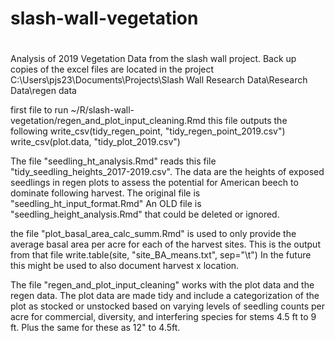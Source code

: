 # slash-wall-vegetation
# 
# 
Analysis of 2019 Vegetation Data from the slash wall project. Back up copies of the excel files are located in the project C:\Users\pjs23\Documents\Projects\Slash Wall Research Data\Research Data\regen data

first file to run
~/R/slash-wall-vegetation/regen_and_plot_input_cleaning.Rmd
    this file outputs the following
      write_csv(tidy_regen_point, "tidy_regen_point_2019.csv")
      write_csv(plot.data, "tidy_plot_2019.csv")
    
    
The file "seedling_ht_analysis.Rmd" reads this file "tidy_seedling_heights_2017-2019.csv". The data are the heights of exposed seedlings in regen plots to assess the potential for American beech to dominate following harvest. The original file is "seedling_ht_input_format.Rmd"  An OLD file is "seedling_height_analysis.Rmd" that could be deleted or ignored.



the file "plot_basal_area_calc_summ.Rmd" is used to only provide the average basal area per acre for each of the harvest sites.  This is the output from that file
write.table(site, "site_BA_means.txt", sep="\t")
In the future this might be used to also document harvest x location.


The file "regen_and_plot_input_cleaning" works with the plot data and the regen data. The plot data are made tidy and include a categorization of the plot as stocked or unstocked based on varying levels of seedling counts per acre for commercial, diversity, and interfering species for stems 4.5 ft to 9 ft. Plus the same for these as 12" to 4.5ft.